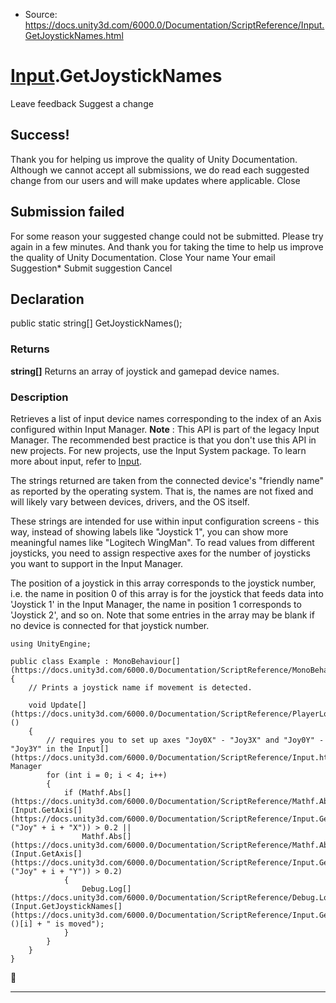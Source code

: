 * Source: https://docs.unity3d.com/6000.0/Documentation/ScriptReference/Input.GetJoystickNames.html

#  [Input](https://docs.unity3d.com/6000.0/Documentation/ScriptReference/Input.html).GetJoystickNames
Leave feedback
Suggest a change
## Success!
Thank you for helping us improve the quality of Unity Documentation. Although we cannot accept all submissions, we do read each suggested change from our users and will make updates where applicable.
Close
## Submission failed
For some reason your suggested change could not be submitted. Please <a>try again</a> in a few minutes. And thank you for taking the time to help us improve the quality of Unity Documentation.
Close
Your name Your email Suggestion* Submit suggestion
Cancel
## Declaration
public static string[] GetJoystickNames(); 
### Returns
**string[]** Returns an array of joystick and gamepad device names. 
### Description
Retrieves a list of input device names corresponding to the index of an Axis configured within Input Manager.
**Note** : This API is part of the legacy Input Manager. The recommended best practice is that you don't use this API in new projects. For new projects, use the Input System package. To learn more about input, refer to [Input](https://docs.unity3d.com/6000.0/Documentation/Manual/Input.html).  
  
The strings returned are taken from the connected device's "friendly name" as reported by the operating system. That is, the names are not fixed and will likely vary between devices, drivers, and the OS itself.  
  
These strings are intended for use within input configuration screens - this way, instead of showing labels like "Joystick 1", you can show more meaningful names like "Logitech WingMan". To read values from different joysticks, you need to assign respective axes for the number of joysticks you want to support in the Input Manager.  
  
The position of a joystick in this array corresponds to the joystick number, i.e. the name in position 0 of this array is for the joystick that feeds data into 'Joystick 1' in the Input Manager, the name in position 1 corresponds to 'Joystick 2', and so on. Note that some entries in the array may be blank if no device is connected for that joystick number.
```
using UnityEngine;  
  
public class Example : MonoBehaviour[](https://docs.unity3d.com/6000.0/Documentation/ScriptReference/MonoBehaviour.html)
{
    // Prints a joystick name if movement is detected.  
  
    void Update[](https://docs.unity3d.com/6000.0/Documentation/ScriptReference/PlayerLoop.Update.html)()
    {
        // requires you to set up axes "Joy0X" - "Joy3X" and "Joy0Y" - "Joy3Y" in the Input[](https://docs.unity3d.com/6000.0/Documentation/ScriptReference/Input.html) Manager
        for (int i = 0; i < 4; i++)
        {
            if (Mathf.Abs[](https://docs.unity3d.com/6000.0/Documentation/ScriptReference/Mathf.Abs.html)(Input.GetAxis[](https://docs.unity3d.com/6000.0/Documentation/ScriptReference/Input.GetAxis.html)("Joy" + i + "X")) > 0.2 ||
                Mathf.Abs[](https://docs.unity3d.com/6000.0/Documentation/ScriptReference/Mathf.Abs.html)(Input.GetAxis[](https://docs.unity3d.com/6000.0/Documentation/ScriptReference/Input.GetAxis.html)("Joy" + i + "Y")) > 0.2)
            {
                Debug.Log[](https://docs.unity3d.com/6000.0/Documentation/ScriptReference/Debug.Log.html)(Input.GetJoystickNames[](https://docs.unity3d.com/6000.0/Documentation/ScriptReference/Input.GetJoystickNames.html)()[i] + " is moved");
            }
        }
    }
}

```

* * *
